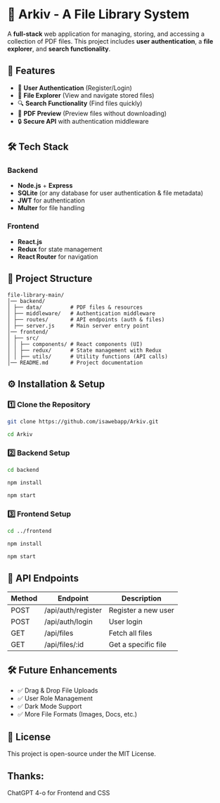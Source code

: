 # 📂 Arkiv - A File Library System

A **full-stack** web application for managing, storing, and accessing a collection of PDF files. This project includes **user authentication**, a **file explorer**, and **search functionality**.

## 🚀 Features

- 🔑 **User Authentication** (Register/Login)
- 📁 **File Explorer** (View and navigate stored files)
- 🔍 **Search Functionality** (Find files quickly)
- 📜 **PDF Preview** (Preview files without downloading)
- 🔒 **Secure API** with authentication middleware

## 🛠️ Tech Stack

### Backend
- **Node.js** + **Express**
- **SQLite** (or any database for user authentication & file metadata)
- **JWT** for authentication
- **Multer** for file handling

### Frontend
- **React.js**
- **Redux** for state management
- **React Router** for navigation

## 📂 Project Structure

```
file-library-main/
│── backend/ 
│ ├── data/         # PDF files & resources 
│ ├── middleware/   # Authentication middleware 
│ ├── routes/       # API endpoints (auth & files) 
│ ├── server.js     # Main server entry point 
│── frontend/ 
│ ├── src/ 
│ │ ├── components/ # React components (UI) 
│ │ ├── redux/      # State management with Redux 
│ │ ├── utils/      # Utility functions (API calls) 
│── README.md       # Project documentation 
```

## ⚙️ Installation & Setup

### 1️⃣ Clone the Repository
```sh
git clone https://github.com/isawebapp/Arkiv.git
```
```sh
cd Arkiv
```
### 2️⃣ Backend Setup

```sh
cd backend
```
```sh
npm install
```
```sh
npm start
```
### 3️⃣ Frontend Setup

```sh
cd ../frontend
```
```sh
npm install
```
```sh
npm start
```

## 📜 API Endpoints

| Method | Endpoint           | Description             |
|--------|-------------------|-------------------------|
| POST   | /api/auth/register | Register a new user     |
| POST   | /api/auth/login    | User login              |
| GET    | /api/files         | Fetch all files         |
| GET    | /api/files/:id     | Get a specific file     |

## 🛠️ Future Enhancements

- ✅ Drag & Drop File Uploads
- ✅ User Role Management
- ✅ Dark Mode Support
- ✅ More File Formats (Images, Docs, etc.)

## 📜 License
This project is open-source under the MIT License.

## Thanks:
ChatGPT 4-o for Frontend and CSS